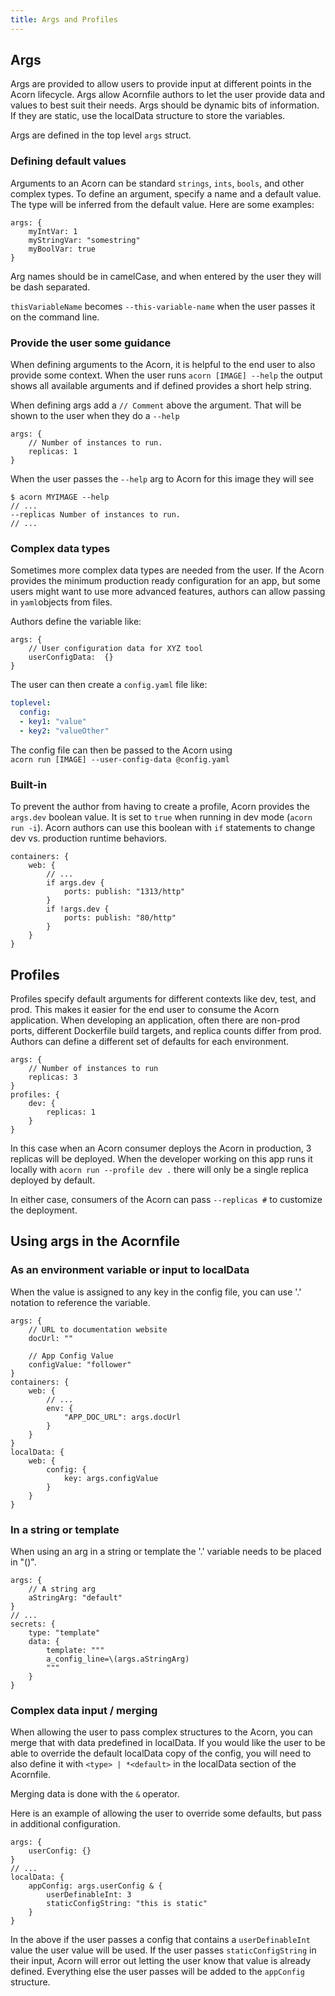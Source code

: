 ```yaml
---
title: Args and Profiles
---
```


## Args

Args are provided to allow users to provide input at different points in the Acorn lifecycle. Args allow Acornfile authors to let the user provide data and values to best suit their needs. Args should be dynamic bits of information. If they are static, use the localData structure to store the variables.

Args are defined in the top level `args` struct.

### Defining default values

Arguments to an Acorn can be standard `strings`, `ints`, `bools`, and other complex types. To define an argument, specify a name and a default value. The type will be inferred from the default value. Here are some examples:

```acorn
args: {
    myIntVar: 1
    myStringVar: "somestring"
    myBoolVar: true
}
```

Arg names should be in camelCase, and when entered by the user they will be dash separated.

`thisVariableName` becomes `--this-variable-name` when the user passes it on the command line.

### Provide the user some guidance

When defining arguments to the Acorn, it is helpful to the end user to also provide some context. When the user runs `acorn [IMAGE] --help` the output shows all available arguments and if defined provides a short help string.

When defining args add a `// Comment` above the argument. That will be shown to the user when they do a `--help`

```acorn
args: {
    // Number of instances to run.
    replicas: 1
}
```

When the user passes the `--help` arg to Acorn for this image they will see

```shell
$ acorn MYIMAGE --help
// ...
--replicas Number of instances to run. 
// ...
```

### Complex data types

Sometimes more complex data types are needed from the user. If the Acorn provides the minimum production ready configuration for an app, but some users might want to use more advanced features, authors can allow passing in `yaml`objects from files.

Authors define the variable like:

```acorn
args: {
    // User configuration data for XYZ tool
    userConfigData:  {}
}
```

The user can then create a `config.yaml` file like:

```yaml
toplevel:
  config:
  - key1: "value"
  - key2: "valueOther"
```

The config file can then be passed to the Acorn using  
`acorn run [IMAGE] --user-config-data @config.yaml`

### Built-in

To prevent the author from having to create a profile, Acorn provides the `args.dev` boolean value. It is set to `true` when running in dev mode (`acorn run -i`). Acorn authors can use this boolean with `if` statements to change dev vs. production runtime behaviors.

```acorn
containers: {
    web: {
        // ...
        if args.dev {
            ports: publish: "1313/http"
        }
        if !args.dev {
            ports: publish: "80/http"
        }
    }
}
```

## Profiles

Profiles specify default arguments for different contexts like dev, test, and prod. This makes it easier for the end user to consume the Acorn application. When developing an application, often there are non-prod ports, different Dockerfile build targets, and replica counts differ from prod. Authors can define a different set of defaults for each environment.

```acorn
args: {
    // Number of instances to run
    replicas: 3
}
profiles: {
    dev: {
        replicas: 1
    }
}
```

In this case when an Acorn consumer deploys the Acorn in production, 3 replicas will be deployed. When the developer working on this app runs it locally with `acorn run --profile dev .` there will only be a single replica deployed by default.

In either case, consumers of the Acorn can pass `--replicas #` to customize the deployment.

## Using args in the Acornfile

### As an environment variable or input to localData

When the value is assigned to any key in the config file, you can use '.' notation to reference the variable.

```acorn
args: {
    // URL to documentation website
    docUrl: ""

    // App Config Value
    configValue: "follower"
}
containers: {
    web: {
        // ...
        env: {
            "APP_DOC_URL": args.docUrl
        }
    }
}
localData: {
    web: {
        config: {
            key: args.configValue
        }
    }
}
```

### In a string or template

When using an arg in a string or template the '.' variable needs to be placed in "\()".

```acorn
args: {
    // A string arg
    aStringArg: "default"
}
// ...
secrets: {
    type: "template"
    data: {
        template: """
        a_config_line=\(args.aStringArg)
        """
    }
}
```

### Complex data input / merging

When allowing the user to pass complex structures to the Acorn, you can merge that with data predefined in localData. If you would like the user to be able to override the default localData copy of the config, you will need to also define it with `<type> | *<default>` in the localData section of the Acornfile.

Merging data is done with the `&` operator.

Here is an example of allowing the user to override some defaults, but pass in additional configuration.

```acorn
args: {
    userConfig: {}
}
// ...
localData: {
    appConfig: args.userConfig & {
        userDefinableInt: 3
        staticConfigString: "this is static"
    }
}
```

In the above if the user passes a config that contains a `userDefinableInt` value the user value will be used. If the user passes `staticConfigString` in their input, Acorn will error out letting the user know that value is already defined. Everything else the user passes will be added to the `appConfig` structure.
